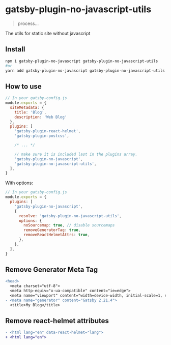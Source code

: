 # gatsby-plugin-no-javascript-utils

> process...

The utils for static site without javascript

## Install

```bash
npm i gatsby-plugin-no-javascript gatsby-plugin-no-javascript-utils
#or
yarn add gatsby-plugin-no-javascript gatsby-plugin-no-javascript-utils
```

## How to use

```js
// In your gatsby-config.js
module.exports = {
  siteMetadata: {
    title: 'Blog',
    description: 'Web Blog'
  },
  plugins: [
    'gatsby-plugin-react-helmet',
    'gatsby-plugin-postcss',

    /* ... */

    // make sure it is included last in the plugins array.
    'gatsby-plugin-no-javascript',
    'gatsby-plugin-no-javascript-utils',
  ],
}
```

With options:

```js
// In your gatsby-config.js
module.exports = {
  plugins: [
    'gatsby-plugin-no-javascript',
    {
      resolve: 'gatsby-plugin-no-javascript-utils',
      options: {
        noSourcemap: true, // disable sourcemaps
        removeGeneratorTag: true,
        removeReactHelmetAttrs: true,
      },
    },
  ],
}
```

## Remove Generator Meta Tag

```diff
<head>
  <meta charset="utf-8">
  <meta http-equiv="x-ua-compatible" content="ie=edge">
  <meta name="viewport" content="width=device-width, initial-scale=1, shrink-to-fit=no">
- <meta name="generator" content="Gatsby 2.21.4">
  <title>My Blog</title>
```

## Remove react-helmet attributes

```diff
- <html lang="en" data-react-helmet="lang">
+ <html lang="en">
```
